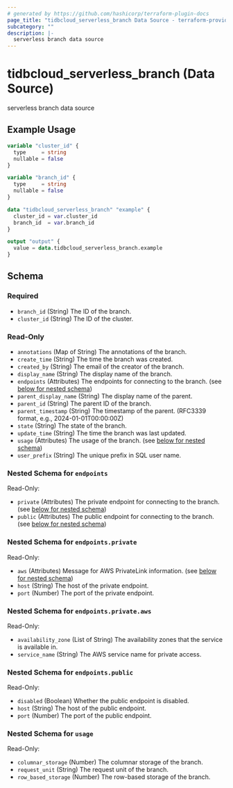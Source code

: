 ```yaml
---
# generated by https://github.com/hashicorp/terraform-plugin-docs
page_title: "tidbcloud_serverless_branch Data Source - terraform-provider-tidbcloud"
subcategory: ""
description: |-
  serverless branch data source
---
```


# tidbcloud_serverless_branch (Data Source)

serverless branch data source

## Example Usage

```terraform
variable "cluster_id" {
  type     = string
  nullable = false
}

variable "branch_id" {
  type     = string
  nullable = false
}

data "tidbcloud_serverless_branch" "example" {
  cluster_id = var.cluster_id
  branch_id  = var.branch_id
}

output "output" {
  value = data.tidbcloud_serverless_branch.example
}
```

<!-- schema generated by tfplugindocs -->
## Schema

### Required

- `branch_id` (String) The ID of the branch.
- `cluster_id` (String) The ID of the cluster.

### Read-Only

- `annotations` (Map of String) The annotations of the branch.
- `create_time` (String) The time the branch was created.
- `created_by` (String) The email of the creator of the branch.
- `display_name` (String) The display name of the branch.
- `endpoints` (Attributes) The endpoints for connecting to the branch. (see [below for nested schema](#nestedatt--endpoints))
- `parent_display_name` (String) The display name of the parent.
- `parent_id` (String) The parent ID of the branch.
- `parent_timestamp` (String) The timestamp of the parent. (RFC3339 format, e.g., 2024-01-01T00:00:00Z)
- `state` (String) The state of the branch.
- `update_time` (String) The time the branch was last updated.
- `usage` (Attributes) The usage of the branch. (see [below for nested schema](#nestedatt--usage))
- `user_prefix` (String) The unique prefix in SQL user name.

<a id="nestedatt--endpoints"></a>
### Nested Schema for `endpoints`

Read-Only:

- `private` (Attributes) The private endpoint for connecting to the branch. (see [below for nested schema](#nestedatt--endpoints--private))
- `public` (Attributes) The public endpoint for connecting to the branch. (see [below for nested schema](#nestedatt--endpoints--public))

<a id="nestedatt--endpoints--private"></a>
### Nested Schema for `endpoints.private`

Read-Only:

- `aws` (Attributes) Message for AWS PrivateLink information. (see [below for nested schema](#nestedatt--endpoints--private--aws))
- `host` (String) The host of the private endpoint.
- `port` (Number) The port of the private endpoint.

<a id="nestedatt--endpoints--private--aws"></a>
### Nested Schema for `endpoints.private.aws`

Read-Only:

- `availability_zone` (List of String) The availability zones that the service is available in.
- `service_name` (String) The AWS service name for private access.



<a id="nestedatt--endpoints--public"></a>
### Nested Schema for `endpoints.public`

Read-Only:

- `disabled` (Boolean) Whether the public endpoint is disabled.
- `host` (String) The host of the public endpoint.
- `port` (Number) The port of the public endpoint.



<a id="nestedatt--usage"></a>
### Nested Schema for `usage`

Read-Only:

- `columnar_storage` (Number) The columnar storage of the branch.
- `request_unit` (String) The request unit of the branch.
- `row_based_storage` (Number) The row-based storage of the branch.
